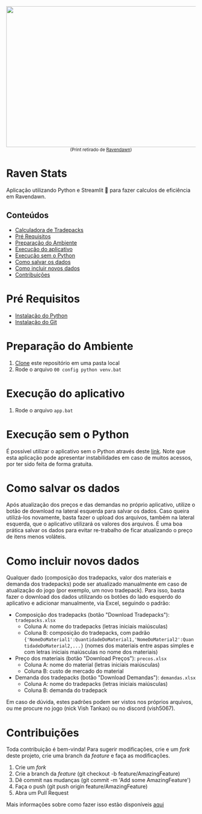 <!-- ![image](https://github.com/gcastro-vish/tradepack-calculator/assets/94566922/bcae3b9f-4983-4624-af90-9d788e2600d1) -->
<div align="center"><img src="https://github.com/gcastro-vish/tradepack-calculator/assets/94566922/bcae3b9f-4983-4624-af90-9d788e2600d1" width="600" height="375"></div>
<div align="center"><sub>(Print retirado de <a href="https://ravendawn.online/pt/">Ravendawn</a>)</sub></div>

# Raven Stats
Aplicação utilizando Python e Streamlit 🎈 para fazer calculos de eficiência em Ravendawn.

## Conteúdos

  * [Calculadora de Tradepacks](#calculadora-de-tradepacks)
  * [Pré Requisitos](#pré-requisitos)
  * [Preparação do Ambiente](#preparação-do-ambiente)
  * [Execução do aplicativo](#execução-do-aplicativo)
  * [Execução sem o Python](#execução-sem-o-python)
  * [Como salvar os dados](#como-salvar-os-dados)
  * [Como incluir novos dados](#como-incluir-novos-dados)
  * [Contribuições](#contribuições)

# Pré Requisitos
  - [Instalação do Python](https://www.python.org/downloads/)
  - [Instalação do Git](https://git-scm.com/downloads)

# Preparação do Ambiente
  1. [Clone](https://docs.github.com/pt/repositories/creating-and-managing-repositories/cloning-a-repository) este repositório em uma pasta local
  2. Rode o arquivo `00 config python venv.bat`

# Execução do aplicativo
  1. Rode o arquivo `app.bat`

# Execução sem o Python
  É possível utilizar o aplicativo sem o Python através deste [link](https://tradepack-calculator.streamlit.app/). Note que esta aplicação pode apresentar instabilidades em caso de muitos acessos, por ter sido feita de forma gratuita.

# Como salvar os dados
  Após atualização dos preços e das demandas no próprio aplicativo, utilize o botão de download na lateral esquerda para salvar os dados. Caso queira utilizá-los novamente, basta fazer o upload dos arquivos, também na lateral esquerda, que o aplicativo utilizará os valores dos arquivos. É uma boa prática salvar os dados para evitar re-trabalho de ficar atualizando o preço de itens menos voláteis.

# Como incluir novos dados
  Qualquer dado (composição dos tradepacks, valor dos materiais e demanda dos tradepacks) pode ser atualizado manualmente em caso de atualização do jogo (por exemplo, um novo tradepack). Para isso, basta fazer o download dos dados utilizando os botões do lado esquerdo do aplicativo e adicionar manualmente, via Excel, seguindo o padrão:
  - Composição dos tradepacks (botão "Download Tradepacks"): `tradepacks.xlsx`
    - Coluna A: nome do tradepacks (letras iniciais maiúsculas)
    - Coluna B: composição do tradepacks, com padrão `{'NomeDoMaterial1':QuantidadeDoMaterial1,'NomeDoMaterial2':QuantidadeDoMaterial2,...}` (nomes dos materiais entre aspas simples e com letras iniciais maiúsculas no nome dos materiais)
  - Preço dos materiais (botão "Download Preços"): `precos.xlsx`
    - Coluna A: nome do material (letras iniciais maiúsculas)
    - Coluna B: custo de mercado do material
  - Demanda dos tradepacks (botão "Download Demandas"): `demandas.xlsx`
    - Coluna A: nome do tradepacks (letras iniciais maiúsculas)
    - Coluna B: demanda do tradepack
  
  Em caso de dúvida, estes padrões podem ser vistos nos próprios arquivos, ou me procure no jogo (nick Vish Tankao) ou no discord (vish5067).

# Contribuições
  Toda contribuição é bem-vinda! Para sugerir modificações, crie e um _fork_ deste projeto, crie uma branch da _feature_ e faça as modificações.
  1. Crie um _fork_
  2. Crie a branch da _feature_ (git checkout -b feature/AmazingFeature)
  3. Dê commit nas mudanças (git commit -m 'Add some AmazingFeature')
  4. Faça o push (git push origin feature/AmazingFeature)
  5. Abra um Pull Request

  Mais informações sobre como fazer isso estão disponíveis [aqui](https://docs.github.com/en/get-started/quickstart/contributing-to-projects)
